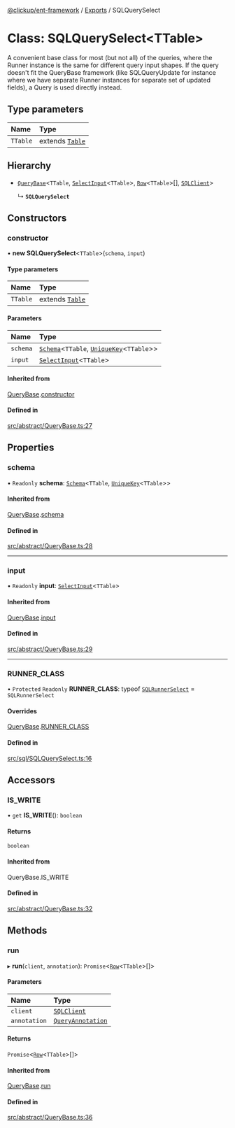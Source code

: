 [@clickup/ent-framework](../README.md) / [Exports](../modules.md) / SQLQuerySelect

# Class: SQLQuerySelect<TTable\>

A convenient base class for most (but not all) of the queries, where the
Runner instance is the same for different query input shapes. If the query
doesn't fit the QueryBase framework (like SQLQueryUpdate for instance where
we have separate Runner instances for separate set of updated fields), a
Query is used directly instead.

## Type parameters

| Name | Type |
| :------ | :------ |
| `TTable` | extends [`Table`](../modules.md#table) |

## Hierarchy

- [`QueryBase`](QueryBase.md)<`TTable`, [`SelectInput`](../modules.md#selectinput)<`TTable`\>, [`Row`](../modules.md#row)<`TTable`\>[], [`SQLClient`](SQLClient.md)\>

  ↳ **`SQLQuerySelect`**

## Constructors

### constructor

• **new SQLQuerySelect**<`TTable`\>(`schema`, `input`)

#### Type parameters

| Name | Type |
| :------ | :------ |
| `TTable` | extends [`Table`](../modules.md#table) |

#### Parameters

| Name | Type |
| :------ | :------ |
| `schema` | [`Schema`](Schema.md)<`TTable`, [`UniqueKey`](../modules.md#uniquekey)<`TTable`\>\> |
| `input` | [`SelectInput`](../modules.md#selectinput)<`TTable`\> |

#### Inherited from

[QueryBase](QueryBase.md).[constructor](QueryBase.md#constructor)

#### Defined in

[src/abstract/QueryBase.ts:27](https://github.com/clickup/ent-framework/blob/master/src/abstract/QueryBase.ts#L27)

## Properties

### schema

• `Readonly` **schema**: [`Schema`](Schema.md)<`TTable`, [`UniqueKey`](../modules.md#uniquekey)<`TTable`\>\>

#### Inherited from

[QueryBase](QueryBase.md).[schema](QueryBase.md#schema)

#### Defined in

[src/abstract/QueryBase.ts:28](https://github.com/clickup/ent-framework/blob/master/src/abstract/QueryBase.ts#L28)

___

### input

• `Readonly` **input**: [`SelectInput`](../modules.md#selectinput)<`TTable`\>

#### Inherited from

[QueryBase](QueryBase.md).[input](QueryBase.md#input)

#### Defined in

[src/abstract/QueryBase.ts:29](https://github.com/clickup/ent-framework/blob/master/src/abstract/QueryBase.ts#L29)

___

### RUNNER\_CLASS

• `Protected` `Readonly` **RUNNER\_CLASS**: typeof [`SQLRunnerSelect`](SQLRunnerSelect.md) = `SQLRunnerSelect`

#### Overrides

[QueryBase](QueryBase.md).[RUNNER_CLASS](QueryBase.md#runner_class)

#### Defined in

[src/sql/SQLQuerySelect.ts:16](https://github.com/clickup/ent-framework/blob/master/src/sql/SQLQuerySelect.ts#L16)

## Accessors

### IS\_WRITE

• `get` **IS_WRITE**(): `boolean`

#### Returns

`boolean`

#### Inherited from

QueryBase.IS\_WRITE

#### Defined in

[src/abstract/QueryBase.ts:32](https://github.com/clickup/ent-framework/blob/master/src/abstract/QueryBase.ts#L32)

## Methods

### run

▸ **run**(`client`, `annotation`): `Promise`<[`Row`](../modules.md#row)<`TTable`\>[]\>

#### Parameters

| Name | Type |
| :------ | :------ |
| `client` | [`SQLClient`](SQLClient.md) |
| `annotation` | [`QueryAnnotation`](../interfaces/QueryAnnotation.md) |

#### Returns

`Promise`<[`Row`](../modules.md#row)<`TTable`\>[]\>

#### Inherited from

[QueryBase](QueryBase.md).[run](QueryBase.md#run)

#### Defined in

[src/abstract/QueryBase.ts:36](https://github.com/clickup/ent-framework/blob/master/src/abstract/QueryBase.ts#L36)
